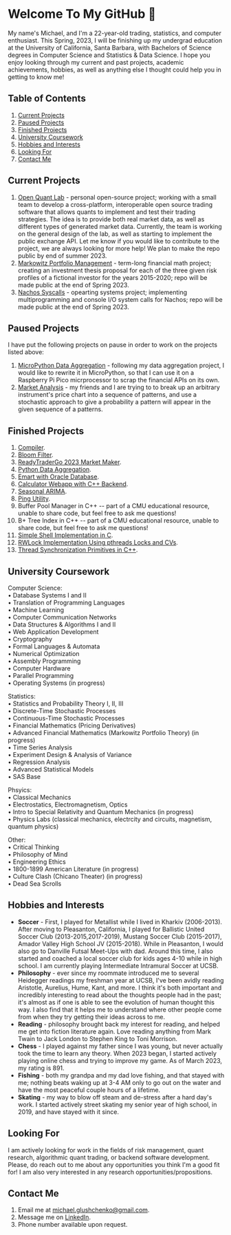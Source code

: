 # Welcome To My GitHub 👋
My name's Michael, and I'm a 22-year-old trading, statistics, and computer enthusiast. This Spring, 2023, I will be finishing up my undergrad education at the University of California, Santa Barbara, with Bachelors of Science degrees in Computer Science and Statistics & Data Science. I hope you enjoy looking through my current and past projects, academic achievements, hobbies, as well as anything else I thought could help you in getting to know me!  

## Table of Contents
  1) [Current Projects](https://github.com/mglush/mglush/blob/main/README.md#current-projects)  
  2) [Paused Projects](https://github.com/mglush/mglush/blob/main/README.md#paused-projects)  
  3) [Finished Projects](https://github.com/mglush/mglush/blob/main/README.md#finished-projects)  
  4) [University Coursework](https://github.com/mglush/mglush/blob/main/README.md#university-coursework)  
  5) [Hobbies and Interests](https://github.com/mglush/mglush/blob/main/README.md#hobbies-and-interests)  
  6) [Looking For](https://github.com/mglush/mglush/blob/main/README.md#looking-for)  
  7) [Contact Me](https://github.com/mglush/mglush/blob/main/README.md#contact-me)  

## Current Projects
1) [Open Quant Lab](https://github.com/open-quant-lab) - personal open-source project; working with a small team to develop a cross-platform, interoperable open source trading software that allows quants to implement and test their trading strategies. The idea is to provide both real market data, as well as different types of generated market data. Currently, the team is working on the general design of the lab, as well as starting to implement the public exchange API. Let me know if you would like to contribute to the project, we are always looking for more help! We plan to make the repo public by end of summer 2023.  
2) [Markowitz Portfolio Management](https://github.com/pstat176-portfolio-management) - term-long financial math project; creating an investment thesis proposal for each of the three given risk profiles of a fictional investor for the years 2015-2020; repo will be made public at the end of Spring 2023.  
3) [Nachos Syscalls](https://github.com/mglush/nachos_syscalls) - opearting systems project; implementing multiprogramming and console I/O system calls for Nachos; repo will be made public at the end of Spring 2023.  

## Paused Projects
I have put the following projects on pause in order to work on the projects listed above:
1) [MicroPython Data Aggregation](https://github.com/mglush/data-aggregation) - following my data aggregation project, I would like to rewrite it in MicroPython, so that I can  use it on a Raspberry Pi Pico micrprocessor to scrap the financial APIs on its own.  
2) [Market Analysis](https://github.com/mglush/market-analysis/) - my friends and I are trying to to break up an arbitrary instrument's price chart into a sequence of patterns, and use a stochastic approach to give a probability a pattern will appear in the given sequence of a patterns.  

## Finished Projects
1) [Compiler](https://github.com/mglush/compiler-construction).  
2) [Bloom Filter](https://github.com/mglush/bloom-filter).  
3) [ReadyTraderGo 2023 Market Maker](https://github.com/mglush/ready-trader-go-2023).  
4) [Python Data Aggregation](https://github.com/mglush/data-aggregation).  
5) [Emart with Oracle Database](https://github.com/mglush/emart).  
6) [Calculator Webapp with C++ Backend](https://github.com/mglush/calculator-webapp).  
7) [Seasonal ARIMA](https://github.com/mglush/seasonal_arima).  
8) [Ping Utility](https://github.com/mglush/ping-utility).  
9) Buffer Pool Manager in C++ -- part of a CMU educational resource, unable to share code, but feel free to ask me questions!  
10) B+ Tree Index in C++ -- part of a CMU educational resource, unable to share code, but feel free to ask me questions!  
11) [Simple Shell Implementation in C](https://github.com/mglush/simple_shell).  
12) [RWLock Implementation Using pthreads Locks and CVs](https://github.com/mglush/rw_lock).  
13) [Thread Synchronization Primitives in C++](https://github.com/mglush/thread_synch).  

## University Coursework
Computer Science:  
• Database Systems I and II  
• Translation of Programming Languages  
• Machine Learning  
• Computer Communication Networks  
• Data Structures & Algorithms I and II  
• Web Application Development  
• Cryptography  
• Formal Languages & Automata  
• Numerical Optimization  
• Assembly Programming  
• Computer Hardware  
• Parallel Programming  
• Operating Systems (in progress)  

Statistics:  
• Statistics and Probability Theory I, II, III  
• Discrete-Time Stochastic Processes  
• Continuous-Time Stochastic Processes  
• Financial Mathematics (Pricing Derivatives)  
• Advanced Financial Mathematics (Markowitz Portfolio Theory) (in progress)  
• Time Series Analysis  
• Experiment Design & Analysis of Variance  
• Regression Analysis  
• Advanced Statistical Models  
• SAS Base  

Phsyics:  
• Classical Mechanics  
• Electrostatics, Electromagnetism, Optics  
• Intro to Special Relativity and Quantum Mechanics  (in progress)  
• Physics Labs (classical mechanics, electrcity and circuits, magnetism, quantum physics)  

Other:  
• Critical Thinking  
• Philosophy of Mind  
• Engineering Ethics  
• 1800-1899 American Literature  (in progress)  
• Culture Clash (Chicano Theater)  (in progress)  
• Dead Sea Scrolls  

## Hobbies and Interests
- **Soccer** - First, I played for Metallist while I lived in Kharkiv (2006-2013). After moving to Pleasanton, California, I played for Ballistic United Soccer Club (2013-2015,2017-2019), Mustang Soccer Club (2015-2017), Amador Valley High School JV (2015-2018). While in Pleasanton, I would also go to Danville Futsal Meet-Ups with dad. Around this time, I also started and coached a local soccer club for kids ages 4-10 while in high school. I am currently playing Intermediate Intramural Soccer at UCSB.  
- **Philosophy** - ever since my roommate introduced me to several Heidegger readings my freshman year at UCSB, I've been avidly reading Aristotle, Aurelius, Hume, Kant, and more. I think it's both important and incredibly interesting to read about the thoughts people had in the past; it's almost as if one is able to see the evolution of human thought this way. I also find that it helps me to understand where other people come from when they try getting their ideas across to me.  
- **Reading** - philosophy brought back my interest for reading, and helped me get into fiction literature again. Love reading anything from Mark Twain to Jack London to Stephen King to Toni Morrison.  
- **Chess** - I played against my father since I was young, but never actually took the time to learn any theory. When 2023 began, I started actively playing online chess and trying to improve my game. As of March 2023, my rating is 891.  
- **Fishing** - both my grandpa and my dad love fishing, and that stayed with me; nothing beats waking up at 3-4 AM only to go out on the water and have the most peaceful couple hours of a lifetime.  
- **Skating** - my way to blow off steam and de-stress after a hard day's work. I started actively street skating my senior year of high school, in 2019, and have stayed with it since.  

## Looking For
I am actively looking for work in the fields of risk management, quant research, algorithmic quant trading, or backend software development. Please, do reach out to me about any opportunities you think I'm a good fit for! I am also very interested in any research opportunities/propositions.  

## Contact Me
1) Email me at [michael.glushchenko@gmail.com](mailto:michael.glushchenko@gmail.com).  
2) Message me on [LinkedIn](https://www.linkedin.com/in/michael-glush/).  
3) Phone number available upon request.
